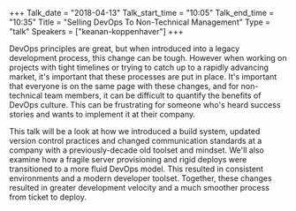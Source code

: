 +++
Talk_date = "2018-04-13"
Talk_start_time = "10:05"
Talk_end_time = "10:35"
Title = "Selling DevOps To Non-Technical Management"
Type = "talk"
Speakers = ["keanan-koppenhaver"]
+++

DevOps principles are great, but when introduced into a legacy development process, this change can be tough.  However when working on projects with tight timelines or trying to catch up to a rapidly advancing market, it's important that these processes are put in place.  It's important that everyone is on the same page with these changes, and for non-technical team members, it can be difficult to quantify the benefits of DevOps culture. This can be frustrating for someone who's heard success stories and wants to implement it at their company. 

This talk will be a look at how we introduced a build system, updated version control practices and changed communication standards at a company with a previously-decade old toolset and mindset. We'll also examine how a fragile server provisioning and rigid deploys were transitioned to a more fluid DevOps model. This resulted in consistent environments and a modern developer toolset. Together, these changes resulted in greater development velocity and a much smoother process from ticket to deploy.
